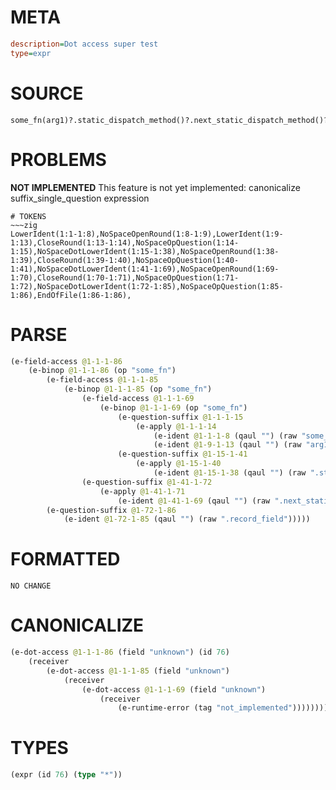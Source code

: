 # META
~~~ini
description=Dot access super test
type=expr
~~~
# SOURCE
~~~roc
some_fn(arg1)?.static_dispatch_method()?.next_static_dispatch_method()?.record_field?
~~~
# PROBLEMS
**NOT IMPLEMENTED**
This feature is not yet implemented: canonicalize suffix_single_question expression


~~~
# TOKENS
~~~zig
LowerIdent(1:1-1:8),NoSpaceOpenRound(1:8-1:9),LowerIdent(1:9-1:13),CloseRound(1:13-1:14),NoSpaceOpQuestion(1:14-1:15),NoSpaceDotLowerIdent(1:15-1:38),NoSpaceOpenRound(1:38-1:39),CloseRound(1:39-1:40),NoSpaceOpQuestion(1:40-1:41),NoSpaceDotLowerIdent(1:41-1:69),NoSpaceOpenRound(1:69-1:70),CloseRound(1:70-1:71),NoSpaceOpQuestion(1:71-1:72),NoSpaceDotLowerIdent(1:72-1:85),NoSpaceOpQuestion(1:85-1:86),EndOfFile(1:86-1:86),
~~~
# PARSE
~~~clojure
(e-field-access @1-1-1-86
	(e-binop @1-1-1-86 (op "some_fn")
		(e-field-access @1-1-1-85
			(e-binop @1-1-1-85 (op "some_fn")
				(e-field-access @1-1-1-69
					(e-binop @1-1-1-69 (op "some_fn")
						(e-question-suffix @1-1-1-15
							(e-apply @1-1-1-14
								(e-ident @1-1-1-8 (qaul "") (raw "some_fn"))
								(e-ident @1-9-1-13 (qaul "") (raw "arg1"))))
						(e-question-suffix @1-15-1-41
							(e-apply @1-15-1-40
								(e-ident @1-15-1-38 (qaul "") (raw ".static_dispatch_method"))))))
				(e-question-suffix @1-41-1-72
					(e-apply @1-41-1-71
						(e-ident @1-41-1-69 (qaul "") (raw ".next_static_dispatch_method"))))))
		(e-question-suffix @1-72-1-86
			(e-ident @1-72-1-85 (qaul "") (raw ".record_field")))))
~~~
# FORMATTED
~~~roc
NO CHANGE
~~~
# CANONICALIZE
~~~clojure
(e-dot-access @1-1-1-86 (field "unknown") (id 76)
	(receiver
		(e-dot-access @1-1-1-85 (field "unknown")
			(receiver
				(e-dot-access @1-1-1-69 (field "unknown")
					(receiver
						(e-runtime-error (tag "not_implemented"))))))))
~~~
# TYPES
~~~clojure
(expr (id 76) (type "*"))
~~~